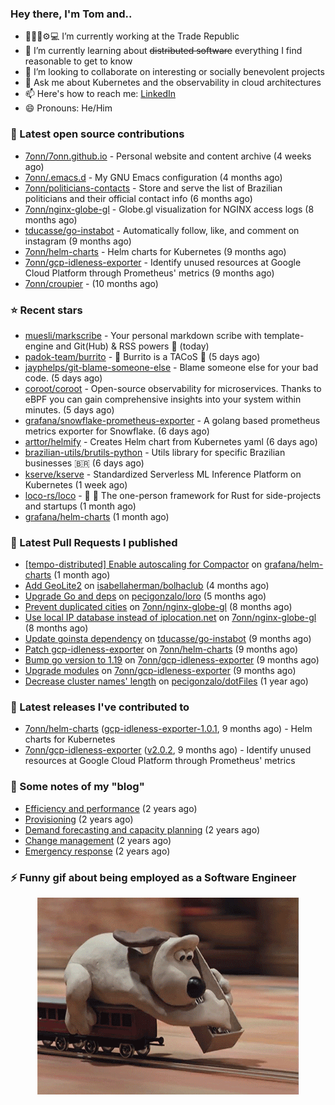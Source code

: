 ### Hey there, I'm Tom and..

- 🔭👨‍💻⚙💻 I’m currently working at the Trade Republic
- 🌱 I’m currently learning about ~~distributed software~~ everything I find reasonable to get to know
- 👯 I’m looking to collaborate on interesting or socially benevolent projects
- 💬 Ask me about Kubernetes and the observability in cloud architectures
- 📫 Here's how to reach me: [LinkedIn](https://www.linkedin.com/in/7onn)
- 😄 Pronouns: He/Him

### 👷 Latest open source contributions

- [7onn/7onn.github.io](https://github.com/7onn/7onn.github.io) - Personal website and content archive (4 weeks ago)
- [7onn/.emacs.d](https://github.com/7onn/.emacs.d) - My GNU Emacs configuration (4 months ago)
- [7onn/politicians-contacts](https://github.com/7onn/politicians-contacts) - Store and serve the list of Brazilian politicians and their official contact info (6 months ago)
- [7onn/nginx-globe-gl](https://github.com/7onn/nginx-globe-gl) - Globe.gl visualization for NGINX access logs (8 months ago)
- [tducasse/go-instabot](https://github.com/tducasse/go-instabot) - Automatically follow, like, and comment on instagram (9 months ago)
- [7onn/helm-charts](https://github.com/7onn/helm-charts) - Helm charts for Kubernetes (9 months ago)
- [7onn/gcp-idleness-exporter](https://github.com/7onn/gcp-idleness-exporter) - Identify unused resources at Google Cloud Platform through Prometheus&#39; metrics (9 months ago)
- [7onn/croupier](https://github.com/7onn/croupier) -  (10 months ago)

### ⭐ Recent stars

- [muesli/markscribe](https://github.com/muesli/markscribe) - Your personal markdown scribe with template-engine and Git(Hub) &amp; RSS powers 📜 (today)
- [padok-team/burrito](https://github.com/padok-team/burrito) - 🌯 Burrito is a TACoS 🌮 (5 days ago)
- [jayphelps/git-blame-someone-else](https://github.com/jayphelps/git-blame-someone-else) - Blame someone else for your bad code. (5 days ago)
- [coroot/coroot](https://github.com/coroot/coroot) - Open-source observability for microservices. Thanks to eBPF you can gain comprehensive insights into your system within minutes. (5 days ago)
- [grafana/snowflake-prometheus-exporter](https://github.com/grafana/snowflake-prometheus-exporter) - A golang based prometheus metrics exporter for Snowflake. (6 days ago)
- [arttor/helmify](https://github.com/arttor/helmify) - Creates Helm chart from Kubernetes yaml (6 days ago)
- [brazilian-utils/brutils-python](https://github.com/brazilian-utils/brutils-python) - Utils library for specific Brazilian businesses 🇧🇷 (6 days ago)
- [kserve/kserve](https://github.com/kserve/kserve) - Standardized Serverless ML Inference Platform on Kubernetes (1 week ago)
- [loco-rs/loco](https://github.com/loco-rs/loco) - 🚂 🦀 The one-person framework for Rust for side-projects and startups (1 month ago)
- [grafana/helm-charts](https://github.com/grafana/helm-charts) (1 month ago)

### 🔨 Latest Pull Requests I published

- [[tempo-distributed] Enable autoscaling for Compactor](https://github.com/grafana/helm-charts/pull/2817) on [grafana/helm-charts](https://github.com/grafana/helm-charts) (1 month ago)
- [Add GeoLite2](https://github.com/isabellaherman/bolhaclub/pull/3) on [isabellaherman/bolhaclub](https://github.com/isabellaherman/bolhaclub) (4 months ago)
- [Upgrade Go and deps](https://github.com/pecigonzalo/loro/pull/92) on [pecigonzalo/loro](https://github.com/pecigonzalo/loro) (5 months ago)
- [Prevent duplicated cities](https://github.com/7onn/nginx-globe-gl/pull/2) on [7onn/nginx-globe-gl](https://github.com/7onn/nginx-globe-gl) (8 months ago)
- [Use local IP database instead of iplocation.net](https://github.com/7onn/nginx-globe-gl/pull/1) on [7onn/nginx-globe-gl](https://github.com/7onn/nginx-globe-gl) (8 months ago)
- [Update goinsta dependency](https://github.com/tducasse/go-instabot/pull/101) on [tducasse/go-instabot](https://github.com/tducasse/go-instabot) (9 months ago)
- [Patch gcp-idleness-exporter](https://github.com/7onn/helm-charts/pull/6) on [7onn/helm-charts](https://github.com/7onn/helm-charts) (9 months ago)
- [Bump go version to 1.19](https://github.com/7onn/gcp-idleness-exporter/pull/23) on [7onn/gcp-idleness-exporter](https://github.com/7onn/gcp-idleness-exporter) (9 months ago)
- [Upgrade modules](https://github.com/7onn/gcp-idleness-exporter/pull/22) on [7onn/gcp-idleness-exporter](https://github.com/7onn/gcp-idleness-exporter) (9 months ago)
- [Decrease cluster names&#39; length](https://github.com/pecigonzalo/dotFiles/pull/13) on [pecigonzalo/dotFiles](https://github.com/pecigonzalo/dotFiles) (1 year ago)

### 🔭 Latest releases I've contributed to

- [7onn/helm-charts](https://github.com/7onn/helm-charts) ([gcp-idleness-exporter-1.0.1](https://github.com/7onn/helm-charts/releases/tag/gcp-idleness-exporter-1.0.1), 9 months ago) - Helm charts for Kubernetes
- [7onn/gcp-idleness-exporter](https://github.com/7onn/gcp-idleness-exporter) ([v2.0.2](https://github.com/7onn/gcp-idleness-exporter/releases/tag/v2.0.2), 9 months ago) - Identify unused resources at Google Cloud Platform through Prometheus&#39; metrics

### 📝 Some notes of my "blog"

- [Efficiency and performance](https://www.7onn.dev/post/efficiency-and-performance/) (2 years ago)
- [Provisioning](https://www.7onn.dev/post/provisioning/) (2 years ago)
- [Demand forecasting and capacity planning](https://www.7onn.dev/post/demand-forecasting-and-capacity-planning/) (2 years ago)
- [Change management](https://www.7onn.dev/post/change-management/) (2 years ago)
- [Emergency response](https://www.7onn.dev/post/emergency-response/) (2 years ago)

### ⚡ Funny gif about being employed as a Software Engineer
<p align="center">
  <img alt="building the path" src="./giphy.gif" />
</p>
